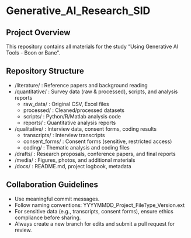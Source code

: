 # Generative_AI_Research_SID

## Project Overview
This repository contains all materials for the study “Using Generative AI Tools - Boon or Bane”.

## Repository Structure
- /literature/ : Reference papers and background reading
- /quantitative/ : Survey data (raw & processed), scripts, and analysis reports
  - raw_data/ : Original CSV, Excel files
  - processed/ : Cleaned/processed datasets
  - scripts/ : Python/R/Matlab analysis code
  - reports/ : Quantitative analysis reports
- /qualitative/ : Interview data, consent forms, coding results
  - transcripts/ : Interview transcripts
  - consent_forms/ : Consent forms (sensitive, restricted access)
  - coding/ : Thematic analysis and coding files
- /drafts/ : Research proposals, conference papers, and final reports
- /media/ : Figures, photos, and additional materials
- /docs/ : README.md, project logbook, metadata

## Collaboration Guidelines
- Use meaningful commit messages.
- Follow naming conventions: YYYYMMDD_Project_FileType_Version.ext
- For sensitive data (e.g., transcripts, consent forms), ensure ethics compliance before sharing.
- Always create a new branch for edits and submit a pull request for review.
